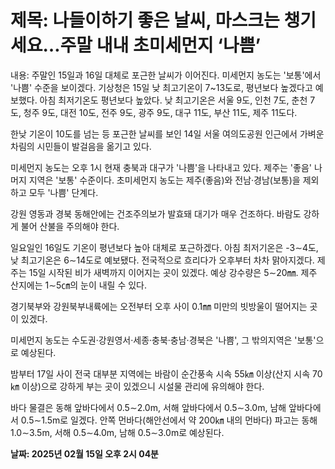 # **제목: 나들이하기 좋은 날씨, 마스크는 챙기세요…주말 내내 초미세먼지 ‘나쁨’**

  내용: 주말인 15일과 16일 대체로 포근한 날씨가 이어진다. 미세먼지 농도는 '보통'에서 '나쁨' 수준을 보이겠다. 기상청은 15일 낮 최고기온이 7~13도로, 평년보다 높겠다고 예보했다. 아침 최저기온도 평년보다 높았다. 낮 최고기온은 서울 9도, 인천 7도, 춘천 7도, 청주 9도, 대전 10도, 전주 9도, 광주 9도, 대구 11도, 부산 11도, 제주 11도다.

한낮 기온이 10도를 넘는 등 포근한 날씨를 보인 14일 서울 여의도공원 인근에서 가벼운 차림의 시민들이 발걸음을 옮기고 있다.

미세먼지 농도는 오후 1시 현재 충북과 대구가 '나쁨'을 나타내고 있다. 제주는 '좋음' 나머지 지역은 '보통' 수준이다. 초미세먼지 농도는 제주(좋음)와 전남·경남(보통)을 제외하고 모두 '나쁨' 단계다.

강원 영동과 경북 동해안에는 건조주의보가 발효돼 대기가 매우 건조하다. 바람도 강하게 불어 산불을 주의해야 한다.

일요일인 16일도 기온이 평년보다 높아 대체로 포근하겠다. 아침 최저기온은 -3∼4도, 낮 최고기온은 6∼14도로 예보됐다. 전국적으로 흐리다가 오후부터 차차 맑아지겠다. 제주는 15일 시작된 비가 새벽까지 이어지는 곳이 있겠다. 예상 강수량은 5∼20㎜. 제주 산지에는 1∼5㎝의 눈이 내릴 수 있다.

경기북부와 강원북부내륙에는 오전부터 오후 사이 0.1㎜ 미만의 빗방울이 떨어지는 곳이 있겠다.

미세먼지 농도는 수도권·강원영서·세종·충북·충남·경북은 '나쁨', 그 밖의지역은 '보통'으로 예상된다.

밤부터 17일 사이 전국 대부분 지역에는 바람이 순간풍속 시속 55㎞ 이상(산지 시속 70㎞ 이상)으로 강하게 부는 곳이 있겠으니 시설물 관리에 유의해야 한다.

바다 물결은 동해 앞바다에서 0.5∼2.0m, 서해 앞바다에서 0.5∼3.0m, 남해 앞바다에서 0.5∼1.5m로 일겠다. 안쪽 먼바다(해안선에서 약 200㎞ 내의 먼바다) 파고는 동해 1.0∼3.5m, 서해 0.5∼4.0m, 남해 0.5∼3.0m로 예상된다.

  **날짜: 2025년 02월 15일 오후 2시 04분**
